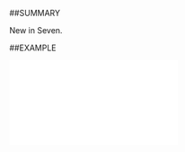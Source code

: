 
##SUMMARY

New in Seven.


##EXAMPLE



![](..\..\Examples\vbs\SOSelection.ExternalFieldChanged.vbs.txt)

